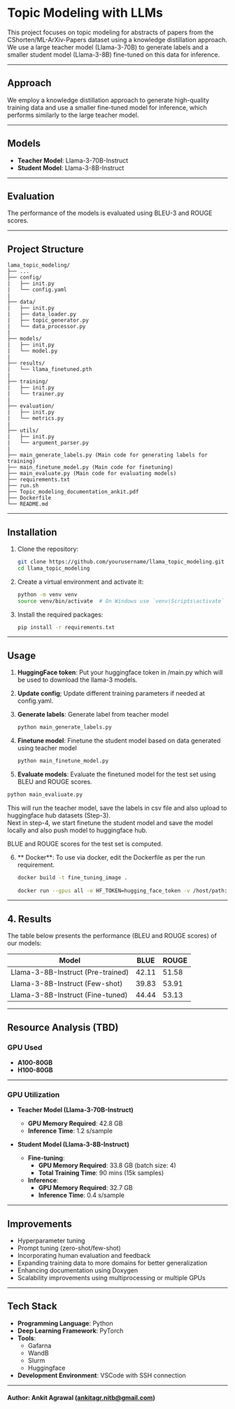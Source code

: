 # Topic Modeling with LLMs

This project focuses on topic modeling for abstracts of papers from the CShorten/ML-ArXiv-Papers dataset using a knowledge distillation approach. We use a large teacher model (Llama-3-70B) to generate labels and a smaller student model (Llama-3-8B) fine-tuned on this data for inference.

---

## Approach

We employ a knowledge distillation approach to generate high-quality training data and use a smaller fine-tuned model for inference, which performs similarly to the large teacher model.

---

## Models

- **Teacher Model**: Llama-3-70B-Instruct
- **Student Model**: Llama-3-8B-Instruct

---
## Evaluation

The performance of the models is evaluated using BLEU-3 and ROUGE scores.

---
## Project Structure
```
lama_topic_modeling/  
├── ...    
├── config/  
|   ├── init.py  
|   └── config.yaml
|    
├── data/  
|   ├── init.py  
|   ├── data_loader.py  
|   ├── topic_generator.py  
|   └── data_processor.py 
|   
├── models/  
|   ├── init.py  
|   └── model.py 
|   
├── results/  
|   └── llama_finetuned.pth 
|   
├── training/  
|   ├── init.py  
|   └── trainer.py 
|   
├── evaluation/  
|   ├── init.py  
|   └── metrics.py 
|   
├── utils/  
|   ├── init.py  
|   └── argument_parser.py 
|  
├── main_generate_labels.py (Main code for generating labels for training)
├── main_finetune_model.py (Main code for finetuning)
├── main_evaluate.py (Main code for evaluating models)
├── requirements.txt
├── run.sh
├── Topic_modeling_documentation_ankit.pdf
├── Dockerfile
└── README.md
```

---
## Installation

1. Clone the repository:
    ```bash
    git clone https://github.com/yourusername/llama_topic_modeling.git
    cd llama_topic_modeling
    ```

2. Create a virtual environment and activate it:
    ```bash
    python -m venv venv
    source venv/bin/activate  # On Windows use `venv\Scripts\activate`
    ```

3. Install the required packages:
    ```bash
    pip install -r requirements.txt
    ```
---
## Usage

1. **HuggingFace token**: Put your huggingface token in /main.py which will be used to download the llama-3 models.

2. **Update config**; Update different training parameters if needed at config.yaml.

3. **Generate labels**: Generate label from teacher model 
    ```bash
    python main_generate_labels.py
    ```

4. **Finetune model**: Finetune the student model based on data generated using teacher model
    ```bash
    python main_finetune_model.py
    ```

5. **Evaluate models**: Evaluate the finetuned model for the test set using BLEU and ROUGE scores. 

  ```bash
  python main_evaliuate.py
  ```  


This will run the teacher model, save the labels in csv file and also upload to huggingface hub datasets (Step-3).   
Next in step-4, we start finetune the student model and save the model locally and also push model to huggingface hub. 

BLUE and ROUGE scores for the test set is computed.



6. ** Docker**: To use via docker, edit the Dockerfile as per the run requirement.
    ```bash
    docker build -t fine_tuning_image .
     
    docker run --gpus all -e HF_TOKEN=hugging_face_token -v /host/path:/container/path --rm -it fine_tuning_image
    ```


---

## 4. Results
The table below presents the performance (BLEU and ROUGE scores) of our models:

Model                              |    BLUE    |  ROUGE  |
-----------------------------------|------------|---------|
Llama-3-8B-Instruct (Pre-trained)  |  42.11     |  51.58  |
Llama-3-8B-Instruct (Few-shot)     |  39.83     |  53.91  |
Llama-3-8B-Instruct (Fine-tuned)   |  44.44     |  53.13  |

---
## Resource Analysis (TBD)

### GPU Used
- **A100-80GB**
- **H100-80GB**

---
### GPU Utilization

- **Teacher Model (Llama-3-70B-Instruct)**
  - **GPU Memory Required**: 42.8 GB
  - **Inference Time**: 1.2 s/sample

- **Student Model (Llama-3-8B-Instruct)**
  - **Fine-tuning**:
    - **GPU Memory Required**: 33.8 GB (batch size: 4)
    - **Total Training Time**: 90 mins (15k samples)
  - **Inference**:
    - **GPU Memory Required**: 32.7 GB
    - **Inference Time**: 0.4 s/sample

---

## Improvements

- Hyperparameter tuning
- Prompt tuning (zero-shot/few-shot)
- Incorporating human evaluation and feedback
- Expanding training data to more domains for better generalization
- Enhancing documentation using Doxygen
- Scalability improvements using multiprocessing or multiple GPUs

---

## Tech Stack

- **Programming Language**: Python
- **Deep Learning Framework**: PyTorch
- **Tools**:
  - Gafarna
  - WandB
  - Slurm
  - Huggingface
- **Development Environment**: VSCode with SSH connection

---
#### Author: Ankit Agrawal (ankitagr.nitb@gmail.com)